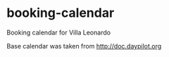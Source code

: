 # booking-calendar
Booking calendar for Villa Leonardo

Base calendar was taken from http://doc.daypilot.org

